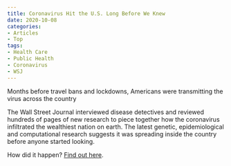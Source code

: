 ```yaml
---
title: Coronavirus Hit the U.S. Long Before We Knew
date: 2020-10-08
categories:
- Articles
- Top
tags:
- Health Care
- Public Health
- Coronavirus
- WSJ
---
```

Months before travel bans and lockdowns, Americans were transmitting the virus across the country

The Wall Street Journal interviewed disease detectives and reviewed hundreds of pages of new research to piece together how the coronavirus infiltrated the wealthiest nation on earth. The latest genetic, epidemiological and computational research suggests it was spreading inside the country before anyone started looking.

How did it happen? [Find out here](https://www.wsj.com/graphics/when-did-covid-hit-earliest-death/).
